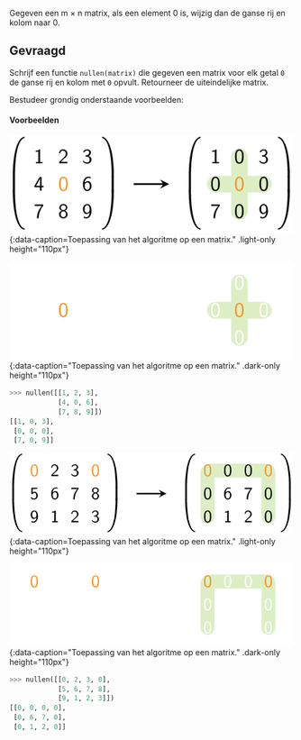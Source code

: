 Gegeven een m × n matrix, als een element 0 is, wijzig dan de ganse rij en kolom naar 0.

## Gevraagd
Schrijf een functie `nullen(matrix)` die gegeven een matrix voor elk getal `0` de ganse rij en kolom met `0` opvult. Retourneer de uiteindelijke matrix.

Bestudeer grondig onderstaande voorbeelden:

#### Voorbeelden

![Toepassing van het algoritme op een matrix.](media/image1.png "Toepassing van het algoritme op een matrix."){:data-caption=Toepassing van het algoritme op een matrix." .light-only height="110px"}

![Toepassing van het algoritme op een matrix.](media/image1_dark.png "Toepassing van het algoritme op een matrix."){:data-caption="Toepassing van het algoritme op een matrix." .dark-only height="110px"}

```python
>>> nullen([[1, 2, 3], 
            [4, 0, 6],
            [7, 8, 9]])
[[1, 0, 3],
 [0, 0, 0],
 [7, 0, 9]]
```

![Toepassing van het algoritme op een matrix.](media/image2.png "Toepassing van het algoritme op een matrix."){:data-caption=Toepassing van het algoritme op een matrix." .light-only height="110px"}

![Toepassing van het algoritme op een matrix.](media/image2_dark.png "Toepassing van het algoritme op een matrix."){:data-caption="Toepassing van het algoritme op een matrix." .dark-only height="110px"}

```python
>>> nullen([[0, 2, 3, 0], 
            [5, 6, 7, 8],
            [9, 1, 2, 3]])
[[0, 0, 0, 0],
 [0, 6, 7, 0],
 [0, 1, 2, 0]]
```